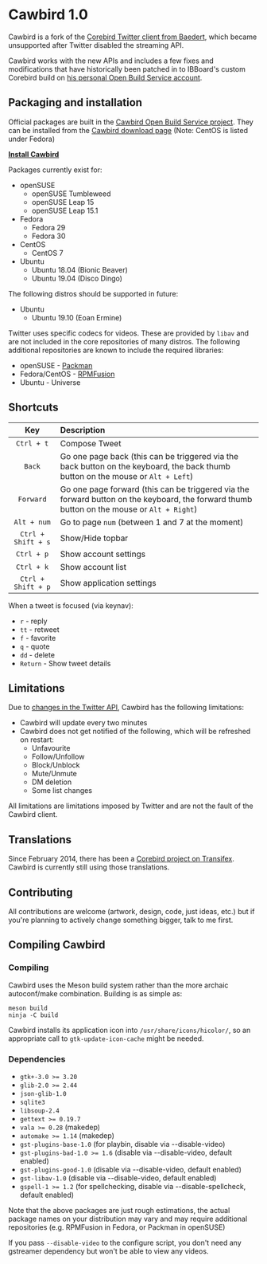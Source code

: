 # Cawbird 1.0

Cawbird is a fork of the [Corebird Twitter client from Baedert](https://corebird.baedert.org/), which became unsupported after Twitter disabled the streaming API.

Cawbird works with the new APIs and includes a few fixes and modifications that have historically been patched in to IBBoard's custom Corebird build on
[his personal Open Build Service account](https://build.opensuse.org/project/show/home:IBBoard:desktop).

## Packaging and installation

Official packages are built in the [Cawbird Open Build Service project](https://build.opensuse.org/project/show/home:IBBoard:cawbird). They can be installed from the [Cawbird download page](https://software.opensuse.org//download.html?project=home%3AIBBoard%3Acawbird&package=cawbird) (Note: CentOS is listed under Fedora)


**[Install Cawbird](https://software.opensuse.org//download.html?project=home%3AIBBoard%3Acawbird&package=cawbird)**


Packages currently exist for:

 * openSUSE
   * openSUSE Tumbleweed
   * openSUSE Leap 15
   * openSUSE Leap 15.1
 * Fedora
   * Fedora 29
   * Fedora 30
 * CentOS
   * CentOS 7
 * Ubuntu
   * Ubuntu 18.04 (Bionic Beaver)
   * Ubuntu 19.04 (Disco Dingo)

The following distros should be supported in future:
 * Ubuntu
   * Ubuntu 19.10 (Eoan Ermine)

Twitter uses specific codecs for videos. These are provided by `libav` and are not included in the core repositories of many distros. The following additional repositories are known to include the required libraries:

 * openSUSE - [Packman](http://packman.links2linux.org/)
 * Fedora/CentOS - [RPMFusion](https://rpmfusion.org/)
 * Ubuntu - Universe


## Shortcuts

| Key                | Description                                                                                                                                 |
| :-----:            | :-----------                                                                                                                                |
| `Ctrl + t`         | Compose Tweet                                                                                                                               |
| `Back`             | Go one page back (this can be triggered via the back button on the keyboard, the back thumb button on the mouse or  `Alt + Left`)           |
| `Forward`          | Go one page forward (this can be triggered via the forward button on the keyboard, the forward thumb button on the mouse or  `Alt + Right`) |
| `Alt + num`        | Go to page `num` (between 1 and 7 at the moment)                                                                                            |
| `Ctrl + Shift + s` | Show/Hide topbar                                                                                                                            |
| `Ctrl + p`         | Show account settings                                                                                                                       |
| `Ctrl + k`         | Show account list                                                                                                                           |
| `Ctrl + Shift + p` | Show application settings                                                                                                                   |


  When a tweet is focused (via keynav):

  - `r`  - reply
  - `tt` - retweet
  - `f`  - favorite
  - `q`  - quote
  - `dd` - delete
  - `Return` - Show tweet details

## Limitations

Due to [changes in the Twitter API](https://developer.twitter.com/en/docs/accounts-and-users/subscribe-account-activity/migration/introduction), Cawbird has the following limitations:

 * Cawbird will update every two minutes
 * Cawbird does not get notified of the following, which will be refreshed on restart:
   * Unfavourite
   * Follow/Unfollow
   * Block/Unblock
   * Mute/Unmute
   * DM deletion
   * Some list changes

All limitations are limitations imposed by Twitter and are not the fault of the Cawbird client.

## Translations

  Since February 2014, there has been a [Corebird project on Transifex](https://www.transifex.com/projects/p/corebird). Cawbird is currently still using those translations.

## Contributing

  All contributions are welcome (artwork, design, code, just ideas, etc.) but if you're planning to
  actively change something bigger, talk to me first.

## Compiling Cawbird

### Compiling

Cawbird uses the Meson build system rather than the more archaic autoconf/make combination. Building is as simple as:

```
meson build
ninja -C build
```

Cawbird installs its application icon into `/usr/share/icons/hicolor/`, so an appropriate call to `gtk-update-icon-cache` might be needed.

### Dependencies

 - `gtk+-3.0 >= 3.20`
 - `glib-2.0 >= 2.44`
 - `json-glib-1.0`
 - `sqlite3`
 - `libsoup-2.4`
 - `gettext >= 0.19.7`
 - `vala >= 0.28` (makedep)
 - `automake >= 1.14` (makedep)
 - `gst-plugins-base-1.0` (for playbin, disable via --disable-video)
 - `gst-plugins-bad-1.0 >= 1.6` (disable via --disable-video, default enabled)
 - `gst-plugins-good-1.0` (disable via --disable-video, default enabled)
 - `gst-libav-1.0` (disable via --disable-video, default enabled)
 - `gspell-1 >= 1.2` (for spellchecking, disable via --disable-spellcheck, default enabled)

Note that the above packages are just rough estimations, the actual package names on your distribution may vary and may require additional repositories (e.g. RPMFusion in Fedora, or Packman in openSUSE)

If you pass `--disable-video` to the configure script, you don't need any gstreamer dependency but won't be able to view any videos.
